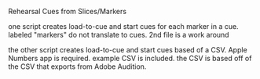 Rehearsal Cues from Slices/Markers

one script creates load-to-cue and start cues for each marker in a cue. labeled "markers" do not translate to cues. 2nd file is a work around

the other script creates load-to-cue and start cues based of a CSV. Apple Numbers app is required. example CSV is included. the CSV is based off of the CSV that exports from Adobe Audition.
